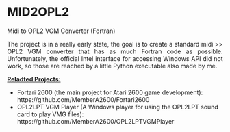 # MID2OPL2
Midi to OPL2 VGM Converter (Fortran)

<p align = "justify">The project is in a really early state, the goal is to create a standard midi >> OPL2 VGM converter that has as much Fortran code as possible. Unfortunately, the official Intel interface for accessing Windows API did not work, so those are reached by a little Python executable also made by me.</p>

<B><U>Reladted Projects:</U></B>
<UL> 
  <LI>Fortari 2600 (the main project for Atari 2600 game development): https://github.com/MemberA2600/Fortari2600</LI>
  <LI>OPL2LPT VGM Player (A Windows player for using the OPL2LPT sound card to play VMG files): https://github.com/MemberA2600/OPL2LPTVGMPlayer</LI>
</UL>
